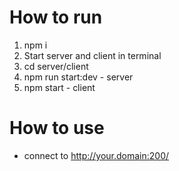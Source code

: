 # How to run
1. npm i
2. Start server and client in terminal
3. cd server/client
4. npm run start:dev - server
5. npm start - client

# How to use
- connect to http://your.domain:200/
